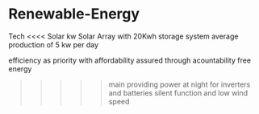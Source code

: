# Renewable-Energy
Tech
<<<< Solar
kw Solar Array with 20Kwh storage system
average production of 5 kw per day

efficiency as priority with affordability assured through acountability
free energy
>>>>> main
providing power at night for inverters and batteries
silent function and low wind speed
